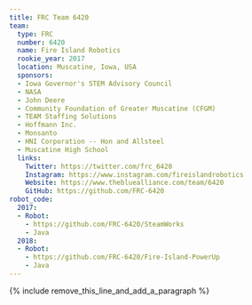 ```yaml
---
title: FRC Team 6420
team:
  type: FRC
  number: 6420
  name: Fire Island Robotics
  rookie_year: 2017
  location: Muscatine, Iowa, USA
  sponsors:
  - Iowa Governor's STEM Advisory Council
  - NASA
  - John Deere
  - Community Foundation of Greater Muscatine (CFGM)
  - TEAM Staffing Solutions
  - Hoffmann Inc.
  - Monsanto
  - HNI Corporation -- Hon and Allsteel
  - Muscatine High School
  links:
    Twitter: https://twitter.com/frc_6420
    Instagram: https://www.instagram.com/fireislandrobotics
    Website: https://www.thebluealliance.com/team/6420
    GitHub: https://github.com/FRC-6420
robot_code:
  2017:
  - Robot:
    - https://github.com/FRC-6420/SteamWorks
    - Java
  2018:
  - Robot:
    - https://github.com/FRC-6420/Fire-Island-PowerUp
    - Java
---
```


{% include remove_this_line_and_add_a_paragraph %}